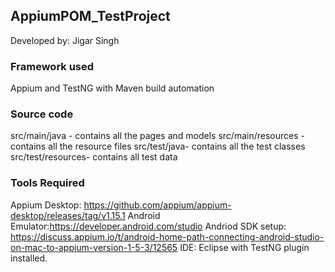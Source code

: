 
## AppiumPOM_TestProject
Developed by: Jigar Singh

### Framework used
Appium and TestNG with Maven build automation

### Source code
src/main/java - contains all the pages and models
src/main/resources -contains all the resource files
src/test/java- contains all the test classes
src/test/resources- contains all test data

### Tools Required
Appium Desktop: https://github.com/appium/appium-desktop/releases/tag/v1.15.1
Android Emulator:https://developer.android.com/studio 
Andriod SDK setup: https://discuss.appium.io/t/android-home-path-connecting-android-studio-on-mac-to-appium-version-1-5-3/12565
IDE: Eclipse with TestNG plugin installed.
